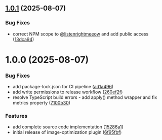 ## [1.0.1](https://github.com/listenrightmeow/newk-plugin-image-optimization/compare/v1.0.0...v1.0.1) (2025-08-07)


### Bug Fixes

* correct NPM scope to [@listenrightmeeow](https://github.com/listenrightmeeow) and add public access ([13dca94](https://github.com/listenrightmeow/newk-plugin-image-optimization/commit/13dca942423a4d9d483a11d3820734e7e6a9a47e))

# 1.0.0 (2025-08-07)


### Bug Fixes

* add package-lock.json for CI pipeline ([ad1a496](https://github.com/listenrightmeow/newk-plugin-image-optimization/commit/ad1a496731e4fdc570d4c13fd188a258b0ab6bb8))
* add write permissions to release workflow ([260ef2f](https://github.com/listenrightmeow/newk-plugin-image-optimization/commit/260ef2fcab40cb7521254ff8da9c1b6cb54f946b))
* resolve TypeScript build errors - add apply() method wrapper and fix metrics property ([7100b30](https://github.com/listenrightmeow/newk-plugin-image-optimization/commit/7100b306f5948a3c5c26e770d3c77fa9aafd0bb0))


### Features

* add complete source code implementation ([15286a1](https://github.com/listenrightmeow/newk-plugin-image-optimization/commit/15286a1ce8a63c9a11787970148e825d094bce42))
* initial release of image-optimization plugin ([6f95fbf](https://github.com/listenrightmeow/newk-plugin-image-optimization/commit/6f95fbf4a593d382ecced4c7f8faa3f2b86064e1))
